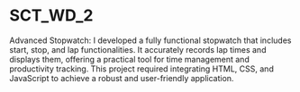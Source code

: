 # SCT_WD_2
Advanced Stopwatch: I developed a fully functional stopwatch that includes start, stop, and lap functionalities. It accurately records lap times and displays them, offering a practical tool for time management and productivity tracking. This project required integrating HTML, CSS, and JavaScript to achieve a robust and user-friendly application.
